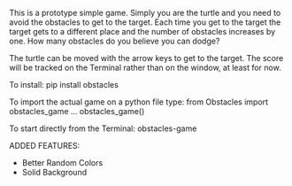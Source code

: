 This is a prototype simple game. Simply you are the turtle and you need to avoid the obstacles to get to the target. Each time you get to the target the target gets to a different place and the number of obstacles increases by one. How many obstacles do you believe you can dodge?

The turtle can be moved with the arrow keys to get to the target. The score will be tracked on the Terminal rather than on the window, at least for now.

To install:
pip install obstacles

To import the actual game on a python file type:
from Obstacles import obstacles_game
...
obstacles_game()

To start directly from the Terminal:
obstacles-game

ADDED FEATURES:
- Better Random Colors
- Solid Background